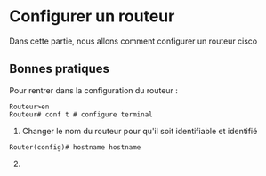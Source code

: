 # Configurer un routeur

Dans cette partie, nous allons comment configurer un routeur cisco

<!-- ```cisco 

``` -->

## Bonnes pratiques

Pour rentrer dans la configuration du routeur : 
```cisco
Routeur>en
Routeur# conf t # configure terminal
```

1. Changer le nom du routeur pour qu'il soit identifiable et identifié

```cisco 
Router(config)# hostname hostname
```

2. 